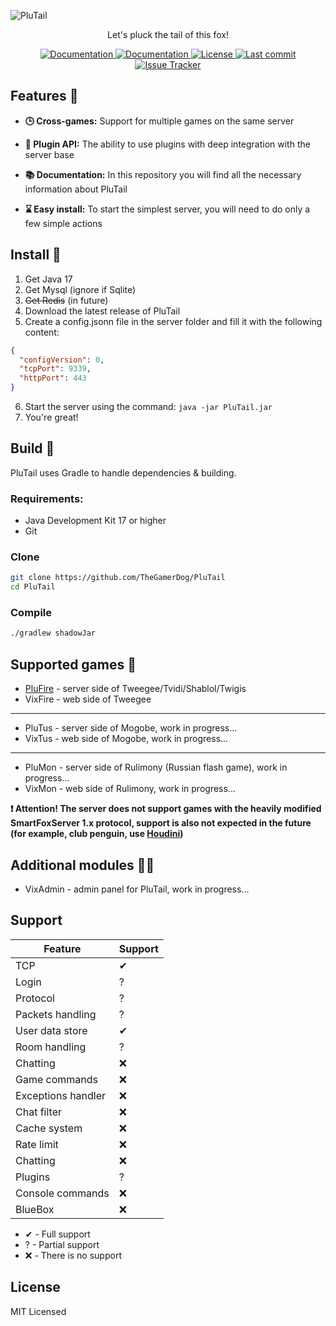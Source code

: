 ![PluTail](https://socialify.git.ci/TheGamerDog/PluTail/image?description=1&descriptionEditable=The%20core%20of%20the%20SmartFoxServer%201.x%20emulator%20for%20old%20online%20flash%20games&language=1&logo=data%3Aimage%2Fsvg%2Bxml%2C%253C%253Fxml%2520version%253D%25221.0%2522%2520encoding%253D%2522utf-8%2522%253F%253E%253C!--%2520Uploaded%2520to%253A%2520SVG%2520Repo%252C%2520www.svgrepo.com%252C%2520Generator%253A%2520SVG%2520Repo%2520Mixer%2520Tools%2520--%253E%253Csvg%2520width%253D%2522800px%2522%2520height%253D%2522800px%2522%2520viewBox%253D%25220%25200%252036%252036%2522%2520xmlns%253D%2522http%253A%252F%252Fwww.w3.org%252F2000%252Fsvg%2522%2520xmlns%253Axlink%253D%2522http%253A%252F%252Fwww.w3.org%252F1999%252Fxlink%2522%2520aria-hidden%253D%2522true%2522%2520role%253D%2522img%2522%2520class%253D%2522iconify%2520iconify--twemoji%2522%2520preserveAspectRatio%253D%2522xMidYMid%2520meet%2522%253E%253Cpath%2520fill%253D%2522%2523F4900C%2522%2520d%253D%2522M13.431%25209.802c.658%25202.638-8.673%252010.489-11.244%25204.098C.696%252010.197-.606%25202.434.874%25202.065c1.48-.368%252011.9%25205.098%252012.557%25207.737z%2522%253E%253C%252Fpath%253E%253Cpath%2520fill%253D%2522%2523A0041E%2522%2520d%253D%2522M11.437%252010.355c.96%25201.538-1.831%25204.561-3.368%25205.522c-1.538.961-2.899-.552-4.414-4.414c-.662-1.689-1.666-6.27-1.103-6.622c.562-.351%25207.924%25203.976%25208.885%25205.514z%2522%253E%253C%252Fpath%253E%253Cpath%2520fill%253D%2522%2523F4900C%2522%2520d%253D%2522M22.557%25209.802C21.9%252012.441%252031.23%252020.291%252033.802%252013.9c1.49-3.703%25202.792-11.466%25201.312-11.835c-1.48-.368-11.899%25205.098-12.557%25207.737z%2522%253E%253C%252Fpath%253E%253Cpath%2520fill%253D%2522%2523A0041E%2522%2520d%253D%2522M24.552%252010.355c-.96%25201.538%25201.831%25204.561%25203.368%25205.522c1.537.961%25202.898-.552%25204.413-4.414c.662-1.688%25201.666-6.269%25201.104-6.621c-.563-.352-7.924%25203.975-8.885%25205.513z%2522%253E%253C%252Fpath%253E%253Cpath%2520fill%253D%2522%2523F18F26%2522%2520d%253D%2522M32.347%252026.912c0-.454-.188-1.091-.407-1.687c.585.028%25201.519.191%25202.77.817a4.003%25204.003%25200%25200%25200-.273-1.393c.041.02.075.034.116.055c-1.103-3.31-3.309-5.517-3.309-5.517h2.206c-2.331-4.663-4.965-8.015-8.075-9.559c-1.39-.873-3.688-1.338-7.373-1.339h-.003c-3.695%25200-5.996.468-7.385%25201.346c-3.104%25201.547-5.734%25204.896-8.061%25209.552H4.76s-2.207%25202.206-3.311%25205.517c.03-.015.055-.025.084-.04a2.685%25202.685%25200%25200%25200-.282%25201.377c1.263-.632%25202.217-.792%25202.813-.818c-.189.513-.343%25201.044-.386%25201.475a3.146%25203.146%25200%25200%25200-.135%25201.343C6.75%252026.584%25208.25%252026.792%252010%252027.667C11.213%252031.29%252014.206%252034%252018.001%252034c3.793%25200%25206.746-2.794%25207.958-6.416c1.458-1.25%25203.708-.875%25206.416.416a2.843%25202.843%25200%25200%25200-.036-1.093l.008.005z%2522%253E%253C%252Fpath%253E%253Cpath%2520fill%253D%2522%2523FFD983%2522%2520d%253D%2522M31.243%252023.601c.006%25200%25201.108.003%25203.309%25201.103c-1.249-2.839-7.525-4.07-9.931-3.291c-1.171%25201.954-1.281%25205.003-3.383%25206.622c-1.741%25201.431-4.713%25201.458-6.479%25200c-2.345-1.924-2.559-5.813-3.382-6.622c-2.407-.781-8.681.454-9.931%25203.291c2.201-1.101%25203.304-1.103%25203.309-1.103c0%2520.001-1.103%25202.208-1.103%25203.311l.001-.001v.001c2.398-1.573%25205.116-2.271%25207.429-.452c1.666%25207.921%252012.293%25207.545%252013.833%25200c2.314-1.818%25205.03-1.122%25207.429.452v-.001l.001.001c.002-1.103-1.101-3.311-1.102-3.311z%2522%253E%253C%252Fpath%253E%253Cpath%2520fill%253D%2522%2523272B2B%2522%2520d%253D%2522M11%252017s0-1.5%25201.5-1.5S14%252017%252014%252017v1.5s0%25201.5-1.5%25201.5s-1.5-1.5-1.5-1.5V17zm11%25200s0-1.5%25201.5-1.5S25%252017%252025%252017v1.5s0%25201.5-1.5%25201.5s-1.5-1.5-1.5-1.5V17zm-7.061%252010.808c-1.021.208%25202.041%25203.968%25203.062%25203.968c1.02%25200%25204.082-3.76%25203.062-3.968c-1.021-.208-5.103-.208-6.124%25200z%2522%253E%253C%252Fpath%253E%253C%252Fsvg%253E&name=1&owner=1&pattern=Solid&theme=Dark)

<p align="center">Let's pluck the tail of this fox!</p>

<p align="center">
  <a href="https://github.com/TheGamerDog/PluTail/wiki">
    <img
      alt="Documentation" 
      src="https://img.shields.io/badge/Wiki-PluTail-orange"
    />
  </a>

  <a href="https://github.com/TheGamerDog/PluTail/releases">
    <img
      alt="Documentation" 
      src="https://img.shields.io/github/v/release/TheGamerDog/PluTail"
    />
  </a>

  <a href="LICENSE.md">
    <img
      alt="License"
      src="https://img.shields.io/github/license/TheGamerDog/PluTail"
    />
  </a>

  <a href="https://github.com/TheGamerDog/PluTail/commits/">
    <img
      alt="Last commit"
      src="https://img.shields.io/github/last-commit/TheGamerDog/PluTail"
    />
  </a>

  <a href="https://github.com/TheGamerDog/PluTail/issues">
    <img
      alt="Issue Tracker"
      src="https://img.shields.io/github/issues/TheGamerDog/PluTail"
    />
  </a>
</p>

## Features 🔌

- **🕒 Cross-games:** Support for multiple games on the same server

- **🎁 Plugin API:** The ability to use plugins with deep integration with the server base

- **📚 Documentation:** In this repository you will find all the necessary information about PluTail

- **⌛ Easy install:** To start the simplest server, you will need to do only a few simple actions

## Install 🙌

1. Get Java 17
2. Get Mysql (ignore if Sqlite)
3. ~~Get Redis~~ (in future)
4. Download the latest release of PluTail
5. Create a config.jsonn file in the server folder and fill it with the following content:

```json
{
  "configVersion": 0,
  "tcpPort": 9339,
  "httpPort": 443
}
```

6. Start the server using the command: `java -jar PluTail.jar`
7. You're great!

## Build 🔨

PluTail uses Gradle to handle dependencies & building.

### Requirements:

- Java Development Kit 17 or higher
- Git

### Clone

```bash
git clone https://github.com/TheGamerDog/PluTail
cd PluTail
```

### Compile

```bash
./gradlew shadowJar
```

## Supported games 🎲

- [PluFire](https://github.com/TheGamerDog/PluFire) - server side of Tweegee/Tvidi/Shablol/Twigis
- VixFire - web side of Tweegee

---

- PluTus - server side of Mogobe, work in progress...
- VixTus - web side of Mogobe, work in progress...

---

- PluMon - server side of Rulimony (Russian flash game), work in progress...
- VixMon - web side of Rulimony, work in progress...

**❗ Attention! The server does not support games with the heavily modified SmartFoxServer 1.x protocol, support is also
not expected in the future (for example, club penguin, use [Houdini](https://github.com/solero/houdini))**

## Additional modules 👩‍💻

- VixAdmin - admin panel for PluTail, work in progress...

## Support

| Feature            | Support |
|--------------------|---------|
| TCP                | ✔       |
| Login              | ?       |
| Protocol           | ?       |
| Packets handling   | ?       |
| User data store    | ✔       |
| Room handling      | ?       |
| Chatting           | ❌       |
| Game commands      | ❌       |
| Exceptions handler | ❌       |
| Chat filter        | ❌       |
| Cache system       | ❌       |
| Rate limit         | ❌       |
| Chatting           | ❌       |
| Plugins            | ?       |
| Console commands   | ❌       |
| BlueBox            | ❌       |

- ✔ - Full support
- ? - Partial support
- ❌ - There is no support

## License
MIT Licensed
